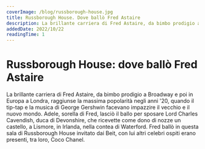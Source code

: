 ```yaml
---
coverImage: /blog/russborough-house.jpg
title: Russborough House. Dove ballò Fred Astaire 
description: La brillante carriera di Fred Astaire, da bimbo prodigio a Broadway e poi in Europa a Londra, raggiunse la massima popolarità negli anni '20
addedDate: 2022/10/22
readingTime: 1
---
```


# Russborough House: dove ballò Fred Astaire 

La brillante carriera di Fred Astaire, da bimbo prodigio a Broadway e poi in Europa a Londra, raggiunse la massima popolarità negli anni '20, quando il tip-tap e la musica di George Gershwin facevano impazzire il vecchio e il nuovo mondo. Adele, sorella di Fred, lasciò il ballo per sposare Lord Charles Cavendish, duca di Devonshire, che ricevette come dono di nozze un castello, a Lismore, in Irlanda, nella contea di Waterford. Fred ballò in questa sala di Russborough House invitato dai Beit, con lui altri celebri ospiti erano presenti, tra loro, Coco Chanel.
